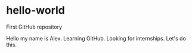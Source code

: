 # hello-world
First GitHub repository

Hello my name is Alex. Learning GitHub. Looking for internships. 
Let's do this.
